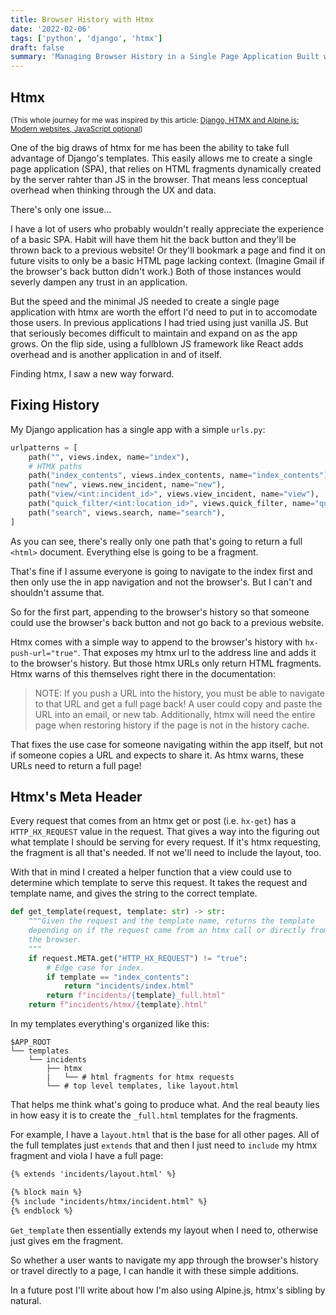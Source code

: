 ```yaml
---
title: Browser History with Htmx
date: '2022-02-06'
tags: ['python', 'django', 'htmx']
draft: false
summary: 'Managing Browser History in a Single Page Application Built with Django and htmx.'
---
```


## Htmx

<sub>(This whole journey for me was inspired by this article: [Django, HTMX and Alpine.js: Modern websites, JavaScript optional](https://www.saaspegasus.com/guides/modern-javascript-for-django-developers/htmx-alpine/))</sub>

One of the big draws of htmx for me has been the ability to take full advantage of Django's templates. This easily allows me to create a single page application (SPA), that relies on HTML fragments dynamically created by the server rahter than JS in the browser. That means less conceptual overhead when thinking through the UX and data. 

There's only one issue...

I have a lot of users who probably wouldn't really appreciate the experience of a basic SPA. Habit will have them hit the back button and they'll be thrown back to a previous website! Or they'll bookmark a page and find it on future visits to only be a basic HTML page lacking context. (Imagine Gmail if the browser's back button didn't work.) Both of those instances would severly dampen any trust in an application. 

But the speed and the minimal JS needed to create a single page application with htmx are worth the effort I'd need to put in to accomodate those users. In previous applications I had tried using just vanilla JS. But that seriously becomes difficult to maintain and expand on as the app grows. On the flip side, using a fullblown JS framework like React adds overhead and is another application in and of itself. 

Finding htmx, I saw a new way forward.

## Fixing History

My Django application has a single app with a simple ```urls.py```:
```python urls.py
urlpatterns = [
    path("", views.index, name="index"),
    # HTMX paths
    path("index_contents", views.index_contents, name="index_contents"),
    path("new", views.new_incident, name="new"),
    path("view/<int:incident_id>", views.view_incident, name="view"),
    path("quick_filter/<int:location_id>", views.quick_filter, name="quick_filter"),
    path("search", views.search, name="search"),
]
```

As you can see, there's really only one path that's going to return a full ```<html>``` document. Everything else is going to be a fragment.

That's fine if I assume everyone is going to navigate to the index first and then only use the in app navigation and not the browser's. But I can't and shouldn't assume that.

So for the first part, appending to the browser's history so that someone could use the browser's back button and not go back to a previous website.

Htmx comes with a simple way to append to the browser's history with ```hx-push-url="true"```. That exposes my htmx url to the address line and adds it to the browser's history. But those htmx URLs only return HTML fragments. Htmx warns of this themselves right there in the documentation:

>NOTE: If you push a URL into the history, you must be able to navigate to that URL and get a full page back! A user could copy and paste the URL into an email, or new tab. Additionally, htmx will need the entire page when restoring history if the page is not in the history cache.

That fixes the use case for someone navigating within the app itself, but not if someone copies a URL and expects to share it. As htmx warns, these URLs need to return a full page!

## Htmx's Meta Header

Every request that comes from an htmx get or post (i.e. ```hx-get```) has a ```HTTP_HX_REQUEST``` value in the request. That gives a way into the figuring out what template I should be serving for every request. If it's htmx requesting, the fragment is all that's needed. If not we'll need to include the layout, too.

With that in mind I created a helper function that a view could use to determine which template to serve this request. It takes the request and template name, and gives the string to the correct template.

```python
def get_template(request, template: str) -> str:
    """Given the request and the template name, returns the template
    depending on if the request came from an htmx call or directly from
    the browser.
    """
    if request.META.get("HTTP_HX_REQUEST") != "true":
        # Edge case for index.
        if template == "index_contents":
            return "incidents/index.html"
        return f"incidents/{template}_full.html"
    return f"incidents/htmx/{template}.html"
```

In my templates everything's organized like this:

```
$APP_ROOT
└── templates
    └── incidents
        ├── htmx
        |   └── # html fragments for htmx requests
        └── # top level templates, like layout.html
```

That helps me think what's going to produce what. And the real beauty lies in how easy it is to create the `_full.html` templates for the fragments.

For example, I have a ```layout.html``` that is the base for all other pages. All of the full templates just ```extends``` that and then I just need to ```include``` my htmx fragment and viola I have a full page:

```html
{% extends 'incidents/layout.html' %}

{% block main %}
{% include "incidents/htmx/incident.html" %}
{% endblock %}
```

```Get_template``` then essentially extends my layout when I need to, otherwise just gives em the fragment.

So whether a user wants to navigate my app through the browser's history or travel directly to a page, I can handle it with these simple additions.

In a future post I'll write about how I'm also using Alpine.js, htmx's sibling by natural.
